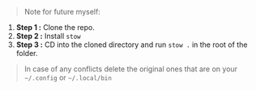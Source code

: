 > Note for future myself:

1. **Step 1 :**
   Clone the repo.
2. **Step 2 :**
   Install `stow`
3. **Step 3 :**
   CD into the cloned directory and run `stow .` in the root of the folder.

> In case of any conflicts delete the original ones that are on your `~/.config` or `~/.local/bin`
